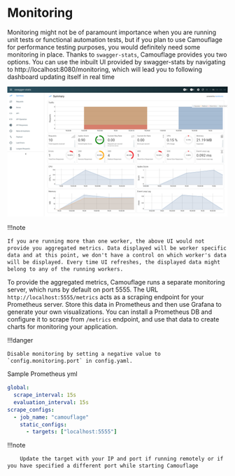 # Monitoring

Monitoring might not be of paramount importance when you are running unit tests or functional automation tests, but if you plan to use Camouflage for performance testing purposes, you would definitely need some monitoring in place. Thanks to `swagger-stats`, Camouflage provides you two options. You can use the inbuilt UI provided by swagger-stats by navigating to http://localhost:8080/monitoring, which will lead you to following dashboard updating itself in real time

![Camouflage-MonitoringDashboard](Camouflage-MonitoringDashboard.png)

!!!note

    If you are running more than one worker, the above UI would not provide you aggregated metrics. Data displayed will be worker specific data and at this point, we don't have a control on which worker's data will be displayed. Every time UI refreshes, the displayed data might belong to any of the running workers.

To provide the aggregated metrics, Camouflage runs a separate monitoring server, which runs by default on port 5555. The URL `http://localhost:5555/metrics` acts as a scraping endpoint for your Prometheus server. Store this data in Prometheus and then use Grafana to generate your own visualizations. You can install a Prometheus DB and configure it to scrape from `/metrics` endpoint, and use that data to create charts for monitoring your application.

!!!danger

    Disable monitoring by setting a negative value to `config.monitoring.port` in config.yaml.

Sample Prometheus yml

```yaml
global:
  scrape_interval: 15s
  evaluation_interval: 15s
scrape_configs:
  - job_name: "camouflage"
    static_configs:
      - targets: ["localhost:5555"]
```

!!!note

        Update the target with your IP and port if running remotely or if you have specified a different port while starting Camouflage
